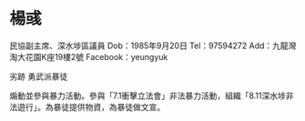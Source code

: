 # 楊彧

民協副主席、深水埗區議員
Dob：1985年9月20日
Tel：97594272
Add：九龍灣淘大花園K座19樓2號
Facebook：yeungyuk

劣跡
勇武派暴徒

煽動並參與暴力活動。參與「7.1衝擊立法會」非法暴力活動，組織「8.11深水埗非法遊行」。為暴徒提供物資，為暴徒做文宣。

